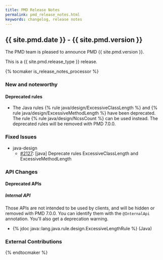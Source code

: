 ```yaml
---
title: PMD Release Notes
permalink: pmd_release_notes.html
keywords: changelog, release notes
---
```


## {{ site.pmd.date }} - {{ site.pmd.version }}

The PMD team is pleased to announce PMD {{ site.pmd.version }}.

This is a {{ site.pmd.release_type }} release.

{% tocmaker is_release_notes_processor %}

### New and noteworthy

#### Deprecated rules

* The Java rules {% rule java/design/ExcessiveClassLength %} and {% rule java/design/ExcessiveMethodLength %}
  have been deprecated. The rule {% rule java/design/NcssCount %} can be used instead.
  The deprecated rules will be removed with PMD 7.0.0.

### Fixed Issues

* java-design
    * [#2127](https://github.com/pmd/pmd/issues/2127): \[java] Deprecate rules ExcessiveClassLength and ExcessiveMethodLength

### API Changes

#### Deprecated APIs

##### Internal API

Those APIs are not intended to be used by clients, and will be hidden or removed with PMD 7.0.0. You can identify
them with the `@InternalApi` annotation. You'll also get a deprecation warning.

* {% jdoc java::lang.java.rule.design.ExcessiveLengthRule %} (Java)

### External Contributions

{% endtocmaker %}

